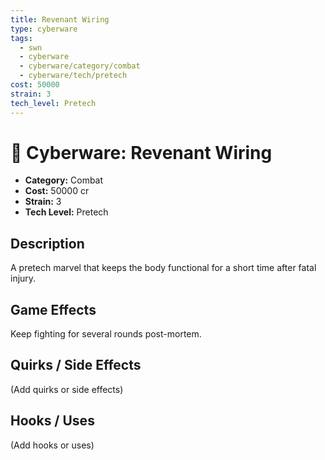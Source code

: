 ```yaml
---
title: Revenant Wiring
type: cyberware
tags:
  - swn
  - cyberware
  - cyberware/category/combat
  - cyberware/tech/pretech
cost: 50000
strain: 3
tech_level: Pretech
---
```


# 🤖 Cyberware: Revenant Wiring

- **Category:** Combat
- **Cost:** 50000 cr
- **Strain:** 3
- **Tech Level:** Pretech

## Description
A pretech marvel that keeps the body functional for a short time after fatal injury.

## Game Effects
Keep fighting for several rounds post-mortem.

## Quirks / Side Effects

(Add quirks or side effects)

## Hooks / Uses

(Add hooks or uses)

